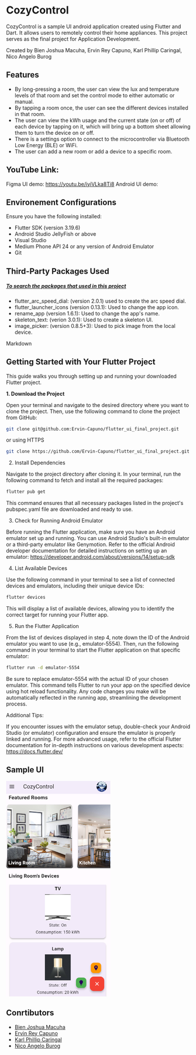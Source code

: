 # CozyControl

CozyControl is a sample UI android application created using Flutter and Dart. It allows users to remotely control their home appliances. This project serves as the final project for Application Development.

Created by Bien Joshua Macuha, Ervin Rey Capuno, Karl Phillip Caringal, Nico Angelo Burog

## Features
- By long-pressing a room, the user can view the lux and temperature levels of that room and set the control mode to either automatic or manual.
- By tapping a room once, the user can see the different devices installed in that room.
- The user can view the kWh usage and the current state (on or off) of each device by tapping on it, which will bring up a bottom sheet allowing them to turn the device on or off.
- There is a settings option to connect to the microcontroller via Bluetooth Low Energy (BLE) or WiFi.
- The user can add a new room or add a device to a specific room.

## YouTube Link: 
Figma UI demo: https://youtu.be/iyiVLka8Ti8
Android UI demo: 

## Environement Configurations
Ensure you have the following installed:
- Flutter SDK (version 3.19.6)
- Android Studio JellyFish or above
- Visual Studio
- Medium Phone API 24 or any version of Android Emulator
- Git

## Third-Party Packages Used
##### [To search the packages that used in this project](https://pub.dev/)
- flutter_arc_speed_dial: (version 2.0.1) used to create the arc speed dial.
- flutter_launcher_icons (version 0.13.1): Used to change the app icon.
- rename_app (version 1.6.1): Used to change the app's name.
- skeleton_text: (verion 3.0.1): Used to create a skeleton UI.
- image_picker: (version 0.8.5+3): Used to pick image from the local device.

Markdown
## Getting Started with Your Flutter Project

This guide walks you through setting up and running your downloaded Flutter project.

**1. Download the Project**

Open your terminal and navigate to the desired directory where you want to clone the project. Then, use the following command to clone the project from GitHub:

```bash
git clone git@github.com:Ervin-Capuno/flutter_ui_final_project.git
```
or using HTTPS
```Bash
git clone https://github.com/Ervin-Capuno/flutter_ui_final_project.git
```

2. Install Dependencies

Navigate to the project directory after cloning it. In your terminal, run the following command to fetch and install all the required packages:

```Bash
flutter pub get
```

This command ensures that all necessary packages listed in the project's pubspec.yaml file are downloaded and ready to use.

3. Check for Running Android Emulator

Before running the Flutter application, make sure you have an Android emulator set up and running. You can use Android Studio's built-in emulator or a third-party emulator like Genymotion. Refer to the official Android developer documentation for detailed instructions on setting up an emulator: https://developer.android.com/about/versions/14/setup-sdk

4. List Available Devices

Use the following command in your terminal to see a list of connected devices and emulators, including their unique device IDs:

```Bash
flutter devices
```

This will display a list of available devices, allowing you to identify the correct target for running your Flutter app.

5. Run the Flutter Application

From the list of devices displayed in step 4, note down the ID of the Android emulator you want to use (e.g., emulator-5554). Then, run the following command in your terminal to start the Flutter application on that specific emulator:

```Bash
flutter run -d emulator-5554
```

Be sure to replace emulator-5554 with the actual ID of your chosen emulator. This command tells Flutter to run your app on the specified device using hot reload functionality. Any code changes you make will be automatically reflected in the running app, streamlining the development process.

Additional Tips:

If you encounter issues with the emulator setup, double-check your Android Studio (or emulator) configuration and ensure the emulator is properly linked and running.
For more advanced usage, refer to the official Flutter documentation for in-depth instructions on various development aspects: https://docs.flutter.dev/

## Sample UI
![Homepage UI](img/Homepage.png)

## Conrtibutors
- [Bien Joshua Macuha](https://github.com/bienjoshuaa)
- [Ervin Rey Capuno](https://github.com/Ervin-Capuno)
- [Karl Phillip Caringal](https://github.com/caringalkarl)
- [Nico Angelo Burog](https://github.com/NicoAngeloBurog)
